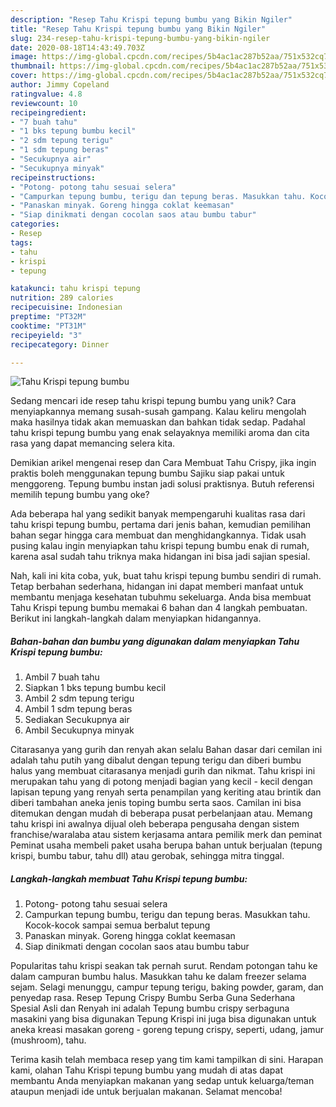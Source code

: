```yaml
---
description: "Resep Tahu Krispi tepung bumbu yang Bikin Ngiler"
title: "Resep Tahu Krispi tepung bumbu yang Bikin Ngiler"
slug: 234-resep-tahu-krispi-tepung-bumbu-yang-bikin-ngiler
date: 2020-08-18T14:43:49.703Z
image: https://img-global.cpcdn.com/recipes/5b4ac1ac287b52aa/751x532cq70/tahu-krispi-tepung-bumbu-foto-resep-utama.jpg
thumbnail: https://img-global.cpcdn.com/recipes/5b4ac1ac287b52aa/751x532cq70/tahu-krispi-tepung-bumbu-foto-resep-utama.jpg
cover: https://img-global.cpcdn.com/recipes/5b4ac1ac287b52aa/751x532cq70/tahu-krispi-tepung-bumbu-foto-resep-utama.jpg
author: Jimmy Copeland
ratingvalue: 4.8
reviewcount: 10
recipeingredient:
- "7 buah tahu"
- "1 bks tepung bumbu kecil"
- "2 sdm tepung terigu"
- "1 sdm tepung beras"
- "Secukupnya air"
- "Secukupnya minyak"
recipeinstructions:
- "Potong- potong tahu sesuai selera"
- "Campurkan tepung bumbu, terigu dan tepung beras. Masukkan tahu. Kocok-kocok sampai semua berbalut tepung"
- "Panaskan minyak. Goreng hingga coklat keemasan"
- "Siap dinikmati dengan cocolan saos atau bumbu tabur"
categories:
- Resep
tags:
- tahu
- krispi
- tepung

katakunci: tahu krispi tepung 
nutrition: 289 calories
recipecuisine: Indonesian
preptime: "PT32M"
cooktime: "PT31M"
recipeyield: "3"
recipecategory: Dinner

---
```



![Tahu Krispi tepung bumbu](https://img-global.cpcdn.com/recipes/5b4ac1ac287b52aa/751x532cq70/tahu-krispi-tepung-bumbu-foto-resep-utama.jpg)

Sedang mencari ide resep tahu krispi tepung bumbu yang unik? Cara menyiapkannya memang susah-susah gampang. Kalau keliru mengolah maka hasilnya tidak akan memuaskan dan bahkan tidak sedap. Padahal tahu krispi tepung bumbu yang enak selayaknya memiliki aroma dan cita rasa yang dapat memancing selera kita.

Demikian arikel mengenai resep dan Cara Membuat Tahu Crispy, jika ingin praktis boleh menggunakan tepung bumbu Sajiku siap pakai untuk menggoreng. Tepung bumbu instan jadi solusi praktisnya. Butuh referensi memilih tepung bumbu yang oke?

Ada beberapa hal yang sedikit banyak mempengaruhi kualitas rasa dari tahu krispi tepung bumbu, pertama dari jenis bahan, kemudian pemilihan bahan segar hingga cara membuat dan menghidangkannya. Tidak usah pusing kalau ingin menyiapkan tahu krispi tepung bumbu enak di rumah, karena asal sudah tahu triknya maka hidangan ini bisa jadi sajian spesial.


Nah, kali ini kita coba, yuk, buat tahu krispi tepung bumbu sendiri di rumah. Tetap berbahan sederhana, hidangan ini dapat memberi manfaat untuk membantu menjaga kesehatan tubuhmu sekeluarga. Anda bisa membuat Tahu Krispi tepung bumbu memakai 6 bahan dan 4 langkah pembuatan. Berikut ini langkah-langkah dalam menyiapkan hidangannya.

<!--inarticleads1-->

##### Bahan-bahan dan bumbu yang digunakan dalam menyiapkan Tahu Krispi tepung bumbu:

1. Ambil 7 buah tahu
1. Siapkan 1 bks tepung bumbu kecil
1. Ambil 2 sdm tepung terigu
1. Ambil 1 sdm tepung beras
1. Sediakan Secukupnya air
1. Ambil Secukupnya minyak


Citarasanya yang gurih dan renyah akan selalu Bahan dasar dari cemilan ini adalah tahu putih yang dibalut dengan tepung terigu dan diberi bumbu halus yang membuat citarasanya menjadi gurih dan nikmat. Tahu krispi ini merupakan tahu yang di potong menjadi bagian yang kecil - kecil dengan lapisan tepung yang renyah serta penampilan yang keriting atau brintik dan diberi tambahan aneka jenis toping bumbu serta saos. Camilan ini bisa ditemukan dengan mudah di beberapa pusat perbelanjaan atau. Memang tahu krispi ini awalnya dijual oleh beberapa pengusaha dengan sistem franchise/waralaba atau sistem kerjasama antara pemilik merk dan peminat Peminat usaha membeli paket usaha berupa bahan untuk berjualan (tepung krispi, bumbu tabur, tahu dll) atau gerobak, sehingga mitra tinggal. 

<!--inarticleads2-->

##### Langkah-langkah membuat Tahu Krispi tepung bumbu:

1. Potong- potong tahu sesuai selera
1. Campurkan tepung bumbu, terigu dan tepung beras. Masukkan tahu. Kocok-kocok sampai semua berbalut tepung
1. Panaskan minyak. Goreng hingga coklat keemasan
1. Siap dinikmati dengan cocolan saos atau bumbu tabur


Popularitas tahu krispi seakan tak pernah surut. Rendam potongan tahu ke dalam campuran bumbu halus. Masukkan tahu ke dalam freezer selama sejam. Selagi menunggu, campur tepung terigu, baking powder, garam, dan penyedap rasa. Resep Tepung Crispy Bumbu Serba Guna Sederhana Spesial Asli dan Renyah ini adalah Tepung bumbu crispy serbaguna masakini yang bisa digunakan Tepung Krispi ini juga bisa digunakan untuk aneka kreasi masakan goreng - goreng tepung crispy, seperti, udang, jamur (mushroom), tahu. 

Terima kasih telah membaca resep yang tim kami tampilkan di sini. Harapan kami, olahan Tahu Krispi tepung bumbu yang mudah di atas dapat membantu Anda menyiapkan makanan yang sedap untuk keluarga/teman ataupun menjadi ide untuk berjualan makanan. Selamat mencoba!
